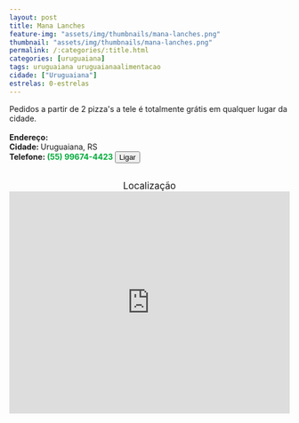 ```yaml
---
layout: post
title: Mana Lanches
feature-img: "assets/img/thumbnails/mana-lanches.png"
thumbnail: "assets/img/thumbnails/mana-lanches.png"
permalink: /:categories/:title.html
categories: [uruguaiana]
tags: uruguaiana uruguaianaalimentacao
cidade: ["Uruguaiana"]
estrelas: 0-estrelas
---
```

Pedidos a partir de 2 pizza's a tele é totalmente grátis em qualquer lugar da cidade.<!-- more --><br/>
<br/>
<b>Endereço: </b><br />
<b>Cidade: </b>Uruguaiana, RS<br />
<b>Telefone: <span style="color: #00ab3a;">(55) 99674-4423</span> <a href="tel:55996744423"><button class="ligar">Ligar</button></a></b><br />
<br />
<div style="font-size: larger; text-align: center;">
Localização</div>
<iframe src="https://www.google.com/maps/embed?pb=!1m16!1m12!1m3!1d23301.500651291786!2d-57.06532483982306!3d-29.75482510216669!2m3!1f0!2f0!3f0!3m2!1i1024!2i768!4f13.1!2m1!1sJ%C3%B3quei+Clube%2C352+Uruguaiana+-+RS!5e0!3m2!1spt-BR!2sbr!4v1523457623316" width="100%" height="400" frameborder="0" style="border:0" allowfullscreen></iframe>
